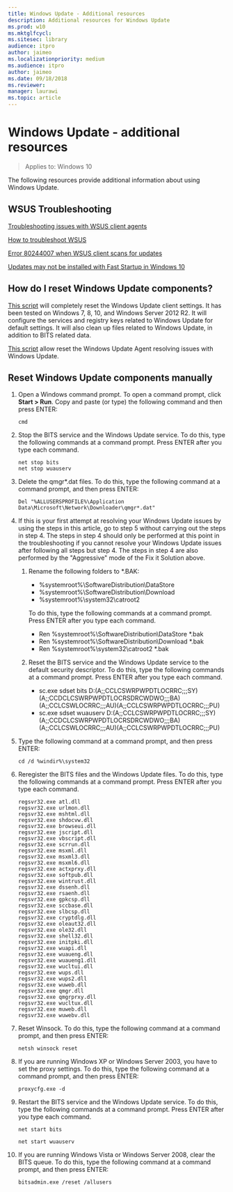 ```yaml
---
title: Windows Update - Additional resources
description: Additional resources for Windows Update
ms.prod: w10
ms.mktglfcycl:
ms.sitesec: library
audience: itpro
author: jaimeo
ms.localizationpriority: medium
ms.audience: itpro
author: jaimeo
ms.date: 09/18/2018
ms.reviewer:
manager: laurawi
ms.topic: article
---
```


# Windows Update - additional resources

>Applies to: Windows 10

The following resources provide additional information about using Windows Update.

## WSUS Troubleshooting

[Troubleshooting issues with WSUS client agents](https://support.microsoft.com/help/10132/)

[How to troubleshoot WSUS](https://support.microsoft.com/help/4025764/)

[Error 80244007 when WSUS client scans for updates](https://support.microsoft.com/help/4096317/)

[Updates may not be installed with Fast Startup in Windows 10](https://support.microsoft.com/help/4011287/)


## How do I reset Windows Update components?

[This script](https://gallery.technet.microsoft.com/scriptcenter/Reset-WindowsUpdateps1-e0c5eb78) will completely reset the Windows Update client settings. It has been tested on Windows 7, 8, 10, and Windows Server 2012 R2. It will configure the services and registry keys related to Windows Update for default settings. It will also clean up files related to Windows Update, in addition to BITS related data.


[This script](https://gallery.technet.microsoft.com/scriptcenter/Reset-Windows-Update-Agent-d824badc) allow reset the Windows Update Agent resolving issues with Windows Update.


## Reset Windows Update components manually
1. Open a Windows command prompt. To open a command prompt, click **Start > Run**. Copy and paste (or type) the following command and then press ENTER:
   ```
   cmd
   ```
2. Stop the BITS service and the Windows Update service. To do this, type the following commands at a command prompt. Press ENTER after you type each command.
   ```
   net stop bits
   net stop wuauserv
   ```
3. Delete the qmgr\*.dat files. To do this, type the following command at a command prompt, and then press ENTER:
   ```
   Del "%ALLUSERSPROFILE%\Application Data\Microsoft\Network\Downloader\qmgr*.dat"
   ```
4. If this is your first attempt at resolving your Windows Update issues by using the steps in this article, go to step 5 without carrying out the steps in step 4. The steps in step 4 should only be performed at this point in the troubleshooting if you cannot resolve your Windows Update issues after following all steps but step 4. The steps in step 4 are also performed by the "Aggressive" mode of the Fix it Solution above.
   1. Rename the following folders to *.BAK:
      - %systemroot%\SoftwareDistribution\DataStore
      - %systemroot%\SoftwareDistribution\Download
      - %systemroot%\system32\catroot2

      To do this, type the following commands at a command prompt. Press ENTER after you type each command.
      - Ren %systemroot%\SoftwareDistribution\DataStore *.bak
      - Ren %systemroot%\SoftwareDistribution\Download *.bak
      - Ren %systemroot%\system32\catroot2 *.bak
   2. Reset the BITS service and the Windows Update service to the default security descriptor. To do this, type the following commands at a command prompt. Press ENTER after you type each command.
      - sc.exe sdset bits D:(A;;CCLCSWRPWPDTLOCRRC;;;SY)(A;;CCDCLCSWRPWPDTLOCRSDRCWDWO;;;BA)(A;;CCLCSWLOCRRC;;;AU)(A;;CCLCSWRPWPDTLOCRRC;;;PU)
      - sc.exe sdset wuauserv D:(A;;CCLCSWRPWPDTLOCRRC;;;SY)(A;;CCDCLCSWRPWPDTLOCRSDRCWDWO;;;BA)(A;;CCLCSWLOCRRC;;;AU)(A;;CCLCSWRPWPDTLOCRRC;;;PU)
5. Type the following command at a command prompt, and then press ENTER:
   ```
   cd /d %windir%\system32
   ```
6. Reregister the BITS files and the Windows Update files. To do this, type the following commands at a command prompt. Press ENTER after you type each command.

   ```
   regsvr32.exe atl.dll
   regsvr32.exe urlmon.dll
   regsvr32.exe mshtml.dll
   regsvr32.exe shdocvw.dll
   regsvr32.exe browseui.dll
   regsvr32.exe jscript.dll
   regsvr32.exe vbscript.dll
   regsvr32.exe scrrun.dll
   regsvr32.exe msxml.dll
   regsvr32.exe msxml3.dll
   regsvr32.exe msxml6.dll
   regsvr32.exe actxprxy.dll
   regsvr32.exe softpub.dll
   regsvr32.exe wintrust.dll
   regsvr32.exe dssenh.dll
   regsvr32.exe rsaenh.dll
   regsvr32.exe gpkcsp.dll
   regsvr32.exe sccbase.dll
   regsvr32.exe slbcsp.dll
   regsvr32.exe cryptdlg.dll
   regsvr32.exe oleaut32.dll
   regsvr32.exe ole32.dll
   regsvr32.exe shell32.dll
   regsvr32.exe initpki.dll
   regsvr32.exe wuapi.dll
   regsvr32.exe wuaueng.dll
   regsvr32.exe wuaueng1.dll
   regsvr32.exe wucltui.dll
   regsvr32.exe wups.dll
   regsvr32.exe wups2.dll
   regsvr32.exe wuweb.dll
   regsvr32.exe qmgr.dll
   regsvr32.exe qmgrprxy.dll
   regsvr32.exe wucltux.dll
   regsvr32.exe muweb.dll
   regsvr32.exe wuwebv.dll
   ```

7. Reset Winsock. To do this, type the following command at a command prompt, and then press ENTER:
   ```
   netsh winsock reset
   ```
8. If you are running Windows XP or Windows Server 2003, you have to set the proxy settings. To do this, type the following command at a command prompt, and then press ENTER:
   ```
   proxycfg.exe -d
   ```
9. Restart the BITS service and the Windows Update service. To do this, type the following commands at a command prompt. Press ENTER after you type each command.
   ```
   net start bits

   net start wuauserv
   ```
10. If you are running Windows Vista or Windows Server 2008, clear the BITS queue. To do this, type the following command at a command prompt, and then press ENTER:
    ```
    bitsadmin.exe /reset /allusers
    ```
